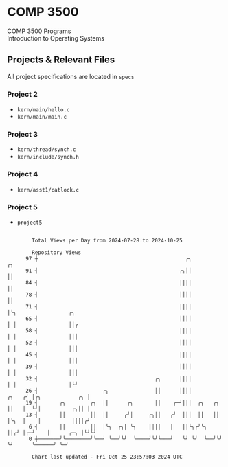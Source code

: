 # COMP 3500
COMP 3500 Programs  
Introduction to Operating Systems  
## Projects & Relevant Files
All project specifications are located in `specs`
### Project 2
- `kern/main/hello.c`
- `kern/main/main.c`
### Project 3
- `kern/thread/synch.c`
- `kern/include/synch.h`
### Project 4
- `kern/asst1/catlock.c`
### Project 5
- `project5`

```

        Total Views per Day from 2024-07-28 to 2024-10-25

        Repository Views
      97 ┼                                                ╭╮                ╭╮
      91 ┤                                              ╭╮││                ││
      84 ┤                                              ││││                ││
      78 ┤                                              ││││                ││
      71 ┤                                              ││││                │╰╮                 ╭╮
      65 ┤                                              ││││                │ │                 ││╭
      58 ┤                                              ││││                │ │                 │││
      52 ┤                                              ││││                │ │                 │││
      45 ┤                                              ││││                │ │                 │││
      39 ┤                                              ││││                │ │                 │││
      32 ┤                                      ╭╮      ││││                │ │                 │╰╯
      26 ┤                     ╭╮               ││      ││││          ╭╮   ╭╯ │╭╮            ╭╮ │
      19 ┤       ╭╮        ╭╮  ││      ╭╮       ││    ╭─╯│││  ╭╮   ╭╮ ││   │  ╰╯│          ╭╮││ │
      13 ┤       ││        ││  ││     ╭╯│     ╭╮││   ╭╯  │││  ││   ││ │╰╮  │    │          ││││╭╯
       6 ┤       ││        ││  │╰╮  ╭╮│ ╰╮    ││││   │   ││╰╮╭╯╰╮  ││╭╯ │╭─╯    │      ╭─╮ │╰╯╰╯
       0 ┼───────╯╰────────╯╰──╯ ╰──╯╰╯  ╰────╯╰╯╰───╯   ╰╯ ╰╯  ╰──╯╰╯  ╰╯      ╰──────╯ ╰─╯

        Chart last updated - Fri Oct 25 23:57:03 2024 UTC
        
```
